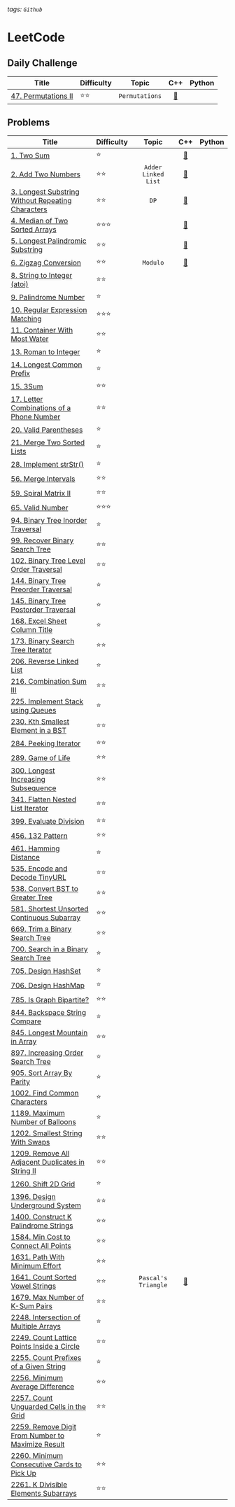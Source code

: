 ###### tags: `Github`
# LeetCode

## Daily Challenge

| Title | Difficulty | Topic | C++ | Python |
| ----- |------------| :---: | :-: | :----: |
|[47. Permutations II](https://leetcode.com/problems/permutations-ii)                                                                   |:star::star:      |`Permutations`                                             |[:page_facing_up:](https://github.com/yenju0425/LeetCode/blob/main/Solutions/47.%20Permutations%20II/CPP)                                                        |        |

## Problems

| Title | Difficulty | Topic | C++ | Python |
| ----- |------------| :---: | :-: | :----: |
|[1. Two Sum](https://leetcode.com/problems/two-sum)                                                                                    |:star:            |                                                           |[:page_facing_up:](https://github.com/yenju0425/LeetCode/blob/main/Solutions/1.%20Two%20Sum/CPP)                                                                 |        |
|[2. Add Two Numbers](https://leetcode.com/problems/add-two-numbers)                                                                    |:star::star:      |`Adder` `Linked List`                                      |[:page_facing_up:](https://github.com/yenju0425/LeetCode/tree/main/Solutions/2.%20Add%20Two%20Numbers/CPP)                                                       |        |
|[3. Longest Substring Without Repeating Characters](https://leetcode.com/problems/longest-substring-without-repeating-characters)      |:star::star:      |`DP`                                                       |[:page_facing_up:](https://github.com/yenju0425/LeetCode/tree/main/Solutions/3.%20Longest%20Substring%20Without%20Repeating%20Characters/CPP)                    |        |
|[4. Median of Two Sorted Arrays](https://leetcode.com/problems/median-of-two-sorted-arrays)                                            |:star::star::star:|                                                           |[:page_facing_up:](https://github.com/yenju0425/LeetCode/tree/main/Solutions/4.%20Median%20of%20Two%20Sorted%20Arrays/CPP)                                       |        |
|[5. Longest Palindromic Substring](https://leetcode.com/problems/longest-palindromic-substring)                                        |:star::star:      |                                                           |[:page_facing_up:](https://github.com/yenju0425/LeetCode/tree/main/Solutions/5.%20Longest%20Palindromic%20Substring/CPP)                                         |        |
|[6. Zigzag Conversion](https://leetcode.com/problems/zigzag-conversion)                                                                |:star::star:      |`Modulo`                                                   |[:page_facing_up:](https://github.com/yenju0425/LeetCode/tree/main/Solutions/6.%20Zigzag%20Conversion/CPP)                                                       |        |
|[8. String to Integer (atoi)](https://leetcode.com/problems/string-to-integer-atoi)                                                    |:star::star:      |                                                           |           |        |
|[9. Palindrome Number](https://leetcode.com/problems/palindrome-number)                                                                |:star:            |                                                           |           |        |
|[10. Regular Expression Matching](https://leetcode.com/problems/regular-expression-matching)                                           |:star::star::star:|                                                           |           |        |
|[11. Container With Most Water](https://leetcode.com/problems/container-with-most-water)                                               |:star::star:      |                                                           |           |        |
|[13. Roman to Integer](https://leetcode.com/problems/roman-to-integer)                                                                 |:star:            |                                                           |           |        |
|[14. Longest Common Prefix ](https://leetcode.com/problems/longest-common-prefix)                                                      |:star:            |                                                           |           |        |
|[15. 3Sum](https://leetcode.com/problems/3sum)                                                                                         |:star::star:      |                                                           |           |        |
|[17. Letter Combinations of a Phone Number](https://leetcode.com/problems/letter-combinations-of-a-phone-number)                       |:star::star:      |                                                           |           |        |
|[20. Valid Parentheses](https://leetcode.com/problems/valid-parentheses)                                                               |:star:            |                                                           |           |        |
|[21. Merge Two Sorted Lists](https://leetcode.com/problems/merge-two-sorted-lists)                                                     |:star:            |                                                           |           |        |
|[28. Implement strStr()](https://leetcode.com/problems/implement-strstr)                                                               |:star:            |                                                           |           |        |
|[56. Merge Intervals](https://leetcode.com/problems/merge-intervals)                                                                   |:star::star:      |                                                           |           |        |
|[59. Spiral Matrix II](https://leetcode.com/problems/spiral-matrix-ii)                                                                 |:star::star:      |                                                           |           |        |
|[65. Valid Number](https://leetcode.com/problems/valid-number)                                                                         |:star::star::star:|                                                           |           |        |
|[94. Binary Tree Inorder Traversal](https://leetcode.com/problems/binary-tree-inorder-traversal)                                       |:star:            |                                                           |           |        |
|[99. Recover Binary Search Tree](https://leetcode.com/problems/recover-binary-search-tree)                                             |:star::star:      |                                                           |           |        |
|[102. Binary Tree Level Order Traversal](https://leetcode.com/problems/binary-tree-level-order-traversal)                              |:star::star:      |                                                           |           |        |
|[144. Binary Tree Preorder Traversal](https://leetcode.com/problems/binary-tree-preorder-traversal)                                    |:star:            |                                                           |           |        |
|[145. Binary Tree Postorder Traversal](https://leetcode.com/problems/binary-tree-postorder-traversal)                                  |:star:            |                                                           |           |        |
|[168. Excel Sheet Column Title](https://leetcode.com/problems/excel-sheet-column-title)                                                |:star:            |                                                           |           |        |
|[173. Binary Search Tree Iterator](https://leetcode.com/problems/binary-search-tree-iterator)                                          |:star::star:      |                                                           |           |        |
|[206. Reverse Linked List](https://leetcode.com/problems/reverse-linked-list)                                                          |:star:            |                                                           |           |        |
|[216. Combination Sum III](https://leetcode.com/problems/combination-sum-iii)                                                          |:star::star:      |                                                           |           |        |
|[225. Implement Stack using Queues](https://leetcode.com/problems/implement-stack-using-queues)                                        |:star:            |                                                           |           |        |
|[230. Kth Smallest Element in a BST](https://leetcode.com/problems/kth-smallest-element-in-a-bst)                                      |:star::star:      |                                                           |           |        |
|[284. Peeking Iterator](https://leetcode.com/problems/peeking-iterator)                                                                |:star::star:      |                                                           |           |        |
|[289. Game of Life](https://leetcode.com/problems/game-of-life)                                                                        |:star::star:      |                                                           |           |        |
|[300. Longest Increasing Subsequence](https://leetcode.com/problems/longest-increasing-subsequence)                                    |:star::star:      |                                                           |           |        |
|[341. Flatten Nested List Iterator](https://leetcode.com/problems/flatten-nested-list-iterator)                                        |:star::star:      |                                                           |           |        |
|[399. Evaluate Division](https://leetcode.com/problems/evaluate-division)                                                              |:star::star:      |                                                           |           |        |
|[456. 132 Pattern](https://leetcode.com/problems/132-pattern)                                                                          |:star::star:      |                                                           |           |        |
|[461. Hamming Distance](https://leetcode.com/problems/hamming-distance)                                                                |:star:            |                                                           |           |        |
|[535. Encode and Decode TinyURL](https://leetcode.com/problems/encode-and-decode-tinyurl)                                              |:star::star:      |                                                           |           |        |
|[538. Convert BST to Greater Tree](https://leetcode.com/problems/convert-bst-to-greater-tree)                                          |:star::star:      |                                                           |           |        |
|[581. Shortest Unsorted Continuous Subarray](https://leetcode.com/problems/shortest-unsorted-continuous-subarray)                      |:star::star:      |                                                           |           |        |
|[669. Trim a Binary Search Tree](https://leetcode.com/problems/trim-a-binary-search-tree)                                              |:star::star:      |                                                           |           |        |
|[700. Search in a Binary Search Tree](https://leetcode.com/problems/search-in-a-binary-search-tree)                                    |:star:            |                                                           |           |        |
|[705. Design HashSet](https://leetcode.com/problems/design-hashset)                                                                    |:star:            |                                                           |           |        |
|[706. Design HashMap](https://leetcode.com/problems/design-hashmap)                                                                    |:star:            |                                                           |           |        |
|[785. Is Graph Bipartite?](https://leetcode.com/problems/is-graph-bipartite)                                                           |:star::star:      |                                                           |           |        |
|[844. Backspace String Compare](https://leetcode.com/problems/backspace-string-compare)                                                |:star:            |                                                           |           |        |
|[845. Longest Mountain in Array](https://leetcode.com/problems/longest-mountain-in-array)                                              |:star::star:      |                                                           |           |        |
|[897. Increasing Order Search Tree](https://leetcode.com/problems/increasing-order-search-tree)                                        |:star:            |                                                           |           |        |
|[905. Sort Array By Parity](https://leetcode.com/problems/sort-array-by-parity)                                                        |:star:            |                                                           |           |        |
|[1002. Find Common Characters](https://leetcode.com/problems/find-common-characters)                                                   |:star:            |                                                           |           |        |
|[1189. Maximum Number of Balloons](https://leetcode.com/problems/maximum-number-of-balloons)                                           |:star:            |                                                           |           |        |
|[1202. Smallest String With Swaps](https://leetcode.com/problems/smallest-string-with-swaps)                                           |:star::star:      |                                                           |           |        |
|[1209. Remove All Adjacent Duplicates in String II](https://leetcode.com/problems/remove-all-adjacent-duplicates-in-string-ii)         |:star::star:      |                                                           |           |        |
|[1260. Shift 2D Grid](https://leetcode.com/problems/shift-2d-grid)                                                                     |:star:            |                                                           |           |        |
|[1396. Design Underground System](https://leetcode.com/problems/design-underground-system)                                             |:star::star:      |                                                           |           |        |
|[1400. Construct K Palindrome Strings](https://leetcode.com/problems/construct-k-palindrome-strings)                                   |:star::star:      |                                                           |           |        |
|[1584. Min Cost to Connect All Points](https://leetcode.com/problems/min-cost-to-connect-all-points)                                   |:star::star:      |                                                           |           |        |
|[1631. Path With Minimum Effort](https://leetcode.com/problems/path-with-minimum-effort)                                               |:star::star:      |                                                           |           |        |
|[1641. Count Sorted Vowel Strings](https://leetcode.com/problemset/all)                                                                |:star::star:      |`Pascal's Triangle`                                        |[:page_facing_up:](https://github.com/yenju0425/LeetCode/tree/main/Solutions/1641.%20Count%20Sorted%20Vowel%20Strings/CPP)                                       |      |
|[1679. Max Number of K-Sum Pairs](https://leetcode.com/problems/max-number-of-k-sum-pairs)                                             |:star::star:      |                                                           |           |        |
|[2248. Intersection of Multiple Arrays](https://leetcode.com/problems/intersection-of-multiple-arrays)                                 |:star:            |                                                           |           |        |
|[2249. Count Lattice Points Inside a Circle](https://leetcode.com/problems/count-lattice-points-inside-a-circle)                       |:star::star:      |                                                           |           |        |
|[2255. Count Prefixes of a Given String](https://leetcode.com/problems/count-prefixes-of-a-given-string)                               |:star:            |                                                           |           |        |
|[2256. Minimum Average Difference](https://leetcode.com/problems/minimum-average-difference)                                           |:star::star:      |                                                           |           |        |
|[2257. Count Unguarded Cells in the Grid](https://leetcode.com/problems/count-unguarded-cells-in-the-grid)                             |:star::star:      |                                                           |           |        |
|[2259. Remove Digit From Number to Maximize Result](https://leetcode.com/problems/remove-digit-from-number-to-maximize-result)         |:star:            |                                                           |           |        |
|[2260. Minimum Consecutive Cards to Pick Up](https://leetcode.com/problems/minimum-consecutive-cards-to-pick-up)                       |:star::star:      |                                                           |           |        |
|[2261. K Divisible Elements Subarrays](https://leetcode.com/problems/k-divisible-elements-subarrays)                                   |:star::star:      |                                                           |           |        |